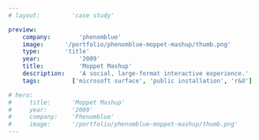```yaml
---
# layout:         'case study'

preview:
    company:        'phenomblue'
    image:      '/portfolio/phenomblue-moppet-mashup/thumb.png'
    type:       'title'
    year:           '2009'
    title:          'Moppet Mashup'
    description:    'A social, large-format interactive experience.'
    tags:         ['microsoft surface', 'public installation', 'r&d']

# hero:
#     title:      'Moppet Mashup'
#     year:       '2009'
#     company:    'Phenomblue'
#     image:      '/portfolio/phenomblue-moppet-mashup/thumb.png'
---
```


<script setup>
    // import YouTubeVideo from '../../components/YouTubeVideo.vue'
    // import NewsList from '../../components/NewsList.vue'
    // import AwardList from '../../components/AwardList.vue'
    // import _ from 'lodash'
    // import { data as pressData } from '../../press/press.data'
    // import { data as awardsData } from '../../awards/awards.data'

    // const press = _.filter(pressData, ['project', 'PhenomblueMoppetMashup'])
    // const awards = _.filter(awardsData, ['project', 'PhenomblueMoppetMashup'])

    import Page from './phenomblue-moppet-mashup.vue'
</script>
<Page></Page>
<!-- A large-format interactive social experience, leveraging Microsoft Surface 1.0, for the 2009 Big Omaha conference.

<YouTubeVideo src="https://www.youtube.com/embed/FqURhpK_aCM"></YouTubeVideo>

## Awards
<AwardList :data="awards"></AwardList>

## News
<NewsList :data="press"></NewsList> -->